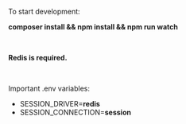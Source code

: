 <span> To start development: </span>
<br>
<p><b> composer install && npm install && npm run watch </b></p>

<br>

<p><b> Redis is required. </b></p>

<br>

Important .env variables: </p>
<ul>
    <li>SESSION_DRIVER=<b>redis</b></li>
    <li>SESSION_CONNECTION=<b>session</b></li>
</ul>
